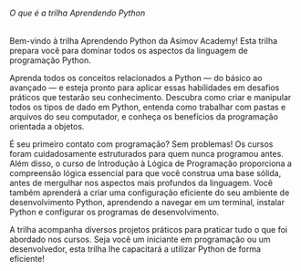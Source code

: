 ###### O que é a trilha Aprendendo Python

Bem-vindo à trilha Aprendendo Python da Asimov Academy! Esta trilha prepara você para dominar todos os aspectos da linguagem de programação Python.

Aprenda todos os conceitos relacionados a Python — do básico ao avançado — e esteja pronto para aplicar essas habilidades em desafios práticos que testarão seu conhecimento. Descubra como criar e manipular todos os tipos de dado em Python, entenda como trabalhar com pastas e arquivos do seu computador, e conheça os benefícios da programação orientada a objetos.

É seu primeiro contato com programação? Sem problemas! Os cursos foram cuidadosamente estruturados para quem nunca programou antes. Além disso, o curso de Introdução à Lógica de Programação proporciona a compreensão lógica essencial para que você construa uma base sólida, antes de mergulhar nos aspectos mais profundos da linguagem. Você também aprenderá a criar uma configuração eficiente do seu ambiente de desenvolvimento Python, aprendendo a navegar em um terminal, instalar Python e configurar os programas de desenvolvimento.

A trilha acompanha diversos projetos práticos para praticar tudo o que foi abordado nos cursos. Seja você um iniciante em programação ou um desenvolvedor, esta trilha lhe capacitará a utilizar Python de forma eficiente!